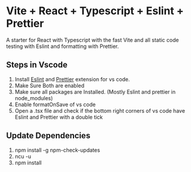 # Vite + React + Typescript + Eslint + Prettier

A starter for React with Typescript with the fast Vite and all static code testing with Eslint and formatting with Prettier.

## Steps in Vscode

1. Install [Eslint](https://marketplace.visualstudio.com/items?itemName=dbaeumer.vscode-eslint) and [Prettier](https://marketplace.visualstudio.com/items?itemName=rvest.vs-code-prettier-eslint) extension for vs code.
2. Make Sure Both are enabled
3. Make sure all packages are Installed. (Mostly Eslint and prettier in node_modules)
4. Enable formatOnSave of vs code
5. Open a .tsx file and check if the bottom right corners of vs code have Eslint and Prettier with a double tick

## Update Dependencies

1. npm install -g npm-check-updates
2. ncu -u
3. npm install
